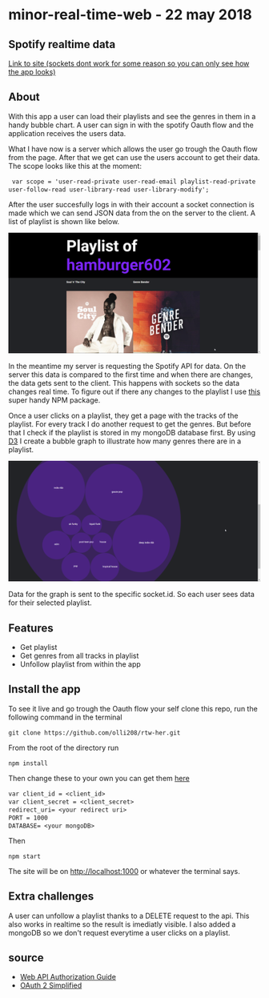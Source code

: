 # minor-real-time-web - 22 may 2018

## Spotify realtime data

[Link to site (sockets dont work for some reason so you can only see how the app looks)](https://arcane-castle-34978.herokuapp.com/)

## About 
With this app a user can load their playlists and see the genres in them in a handy bubble chart. A user can sign in with the spotify Oauth flow and the application receives the users data. 

What I have now is a server which allows the user go trough the Oauth flow from the page. After that we get can use the users account to get their data. The scope looks like this at the moment:
```
 var scope = 'user-read-private user-read-email playlist-read-private user-follow-read user-library-read user-library-modify';
```
After the user succesfully logs in with their account a socket connection is made which we can send JSON data from the on the server to the client. A list of playlist is shown like below.

![playlist](README-img/playlists.png)


In the meantime my server is requesting the Spotify API for data. On the server this data is compared to the first time and when there are changes, the data gets sent to the client. This happens with sockets so the data changes real time. To figure out if there any changes to the playlist I use [this](https://www.npmjs.com/package/deep-diff) super handy NPM package.

Once a user clicks on a playlist, they get a page with the tracks of the playlist. For every track I do another request to get the genres. But before that I check if the playlist is stored in my mongoDB database first. By using [D3](https://d3js.org/) I create a bubble graph to illustrate how many genres there are in a playlist.

![genres](README-img/genre.png)

Data for the graph is sent to the specific socket.id. So each user sees data for their selected playlist.

## Features 
- Get playlist
- Get genres from all tracks in playlist
- Unfollow playlist from within the app

## Install the app
To see it live and go trough the Oauth flow your self clone this repo, run the following command in the terminal
```
git clone https://github.com/olli208/rtw-her.git
```

From the root of the directory run 
```
npm install
```

Then change these to your own you can get them [here](https://developer.spotify.com/)
```
var client_id = <client_id>
var client_secret = <client_secret>
redirect_uri= <your redirect uri>
PORT = 1000
DATABASE= <your mongoDB>
```

Then 
```
npm start
```

The site will be on [http://localhost:1000](http://localhost:1000/) or whatever the terminal says.

## Extra challenges
A user can unfollow a playlist thanks to a DELETE request to the api. This also works in realtime so the result is imediatly visible. I also added a mongoDB so we don't request everytime a user clicks on a playlist.

## source
- [Web API Authorization Guide](https://developer.spotify.com/web-api/authorization-guide/)
- [OAuth 2 Simplified](https://aaronparecki.com/oauth-2-simplified/#web-server-apps)

